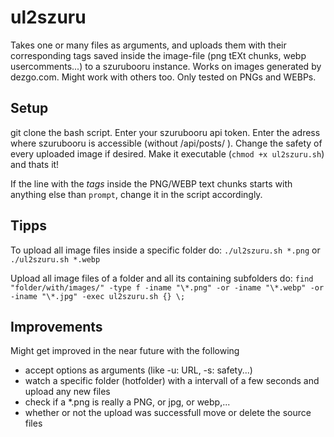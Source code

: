 ul2szuru
========

Takes one or many files as arguments, and uploads them with their corresponding tags saved inside the image-file (png tEXt chunks, webp usercomments...) to a szurubooru instance.
Works on images generated by dezgo.com. Might work with others too. Only tested on PNGs and WEBPs.

Setup
-----

git clone the bash script. Enter your szurubooru api token. Enter the adress where szurubooru is accessible (without /api/posts/ ). Change the safety of every uploaded image if desired. Make it executable (`chmod +x ul2szuru.sh`) and thats it!

If the line with the _tags_ inside the PNG/WEBP text chunks starts with anything else than `prompt`, change it in the script accordingly.

Tipps
-----

To upload all image files inside a specific folder do:
`./ul2szuru.sh *.png` or `./ul2szuru.sh *.webp`

Upload all image files of a folder and all its containing subfolders do:
`find "folder/with/images/" -type f -iname "\*.png" -or -iname "\*.webp" -or -iname "\*.jpg" -exec ul2szuru.sh {} \;`

Improvements
------------

Might get improved in the near future with the following
  * accept options as arguments (like -u: URL, -s: safety...)
  * watch a specific folder (hotfolder) with a intervall of a few seconds and upload any new files
  * check if a *.png is really a PNG, or jpg, or webp,...
  * whether or not the upload was successfull move or delete the source files
